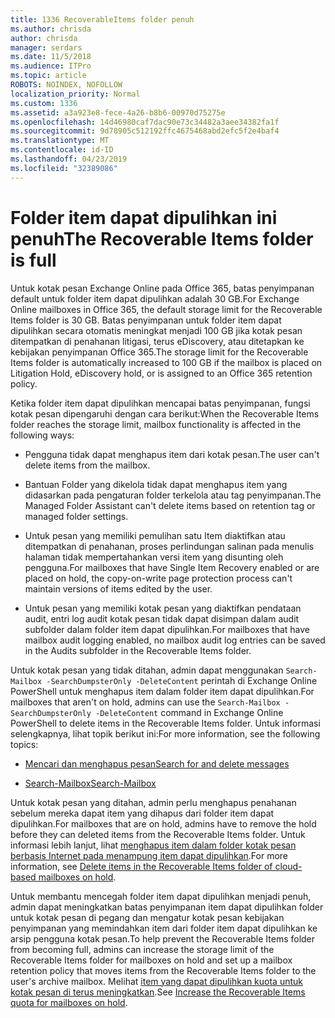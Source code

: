 ```yaml
---
title: 1336 RecoverableItems folder penuh
ms.author: chrisda
author: chrisda
manager: serdars
ms.date: 11/5/2018
ms.audience: ITPro
ms.topic: article
ROBOTS: NOINDEX, NOFOLLOW
localization_priority: Normal
ms.custom: 1336
ms.assetid: a3a923e8-fece-4a26-b8b6-00970d75275e
ms.openlocfilehash: 14d46980caf7dac90e73c34482a3aee34382fa1f
ms.sourcegitcommit: 9d78905c512192ffc4675468abd2efc5f2e4baf4
ms.translationtype: MT
ms.contentlocale: id-ID
ms.lasthandoff: 04/23/2019
ms.locfileid: "32389086"
---
```

# <a name="the-recoverable-items-folder-is-full"></a><span data-ttu-id="b27b2-102">Folder item dapat dipulihkan ini penuh</span><span class="sxs-lookup"><span data-stu-id="b27b2-102">The Recoverable Items folder is full</span></span>

<span data-ttu-id="b27b2-103">Untuk kotak pesan Exchange Online pada Office 365, batas penyimpanan default untuk folder item dapat dipulihkan adalah 30 GB.</span><span class="sxs-lookup"><span data-stu-id="b27b2-103">For Exchange Online mailboxes in Office 365, the default storage limit for the Recoverable Items folder is 30 GB.</span></span> <span data-ttu-id="b27b2-104">Batas penyimpanan untuk folder item dapat dipulihkan secara otomatis meningkat menjadi 100 GB jika kotak pesan ditempatkan di penahanan litigasi, terus eDiscovery, atau ditetapkan ke kebijakan penyimpanan Office 365.</span><span class="sxs-lookup"><span data-stu-id="b27b2-104">The storage limit for the Recoverable Items folder is automatically increased to 100 GB if the mailbox is placed on Litigation Hold, eDiscovery hold, or is assigned to an Office 365 retention policy.</span></span>

<span data-ttu-id="b27b2-105">Ketika folder item dapat dipulihkan mencapai batas penyimpanan, fungsi kotak pesan dipengaruhi dengan cara berikut:</span><span class="sxs-lookup"><span data-stu-id="b27b2-105">When the Recoverable Items folder reaches the storage limit, mailbox functionality is affected in the following ways:</span></span>

- <span data-ttu-id="b27b2-106">Pengguna tidak dapat menghapus item dari kotak pesan.</span><span class="sxs-lookup"><span data-stu-id="b27b2-106">The user can't delete items from the mailbox.</span></span>

- <span data-ttu-id="b27b2-107">Bantuan Folder yang dikelola tidak dapat menghapus item yang didasarkan pada pengaturan folder terkelola atau tag penyimpanan.</span><span class="sxs-lookup"><span data-stu-id="b27b2-107">The Managed Folder Assistant can't delete items based on retention tag or managed folder settings.</span></span>

- <span data-ttu-id="b27b2-108">Untuk pesan yang memiliki pemulihan satu Item diaktifkan atau ditempatkan di penahanan, proses perlindungan salinan pada menulis halaman tidak mempertahankan versi item yang disunting oleh pengguna.</span><span class="sxs-lookup"><span data-stu-id="b27b2-108">For mailboxes that have Single Item Recovery enabled or are placed on hold, the copy-on-write page protection process can't maintain versions of items edited by the user.</span></span>

- <span data-ttu-id="b27b2-109">Untuk pesan yang memiliki kotak pesan yang diaktifkan pendataan audit, entri log audit kotak pesan tidak dapat disimpan dalam audit subfolder dalam folder item dapat dipulihkan.</span><span class="sxs-lookup"><span data-stu-id="b27b2-109">For mailboxes that have mailbox audit logging enabled, no mailbox audit log entries can be saved in the Audits subfolder in the Recoverable Items folder.</span></span>

<span data-ttu-id="b27b2-110">Untuk kotak pesan yang tidak ditahan, admin dapat menggunakan `Search-Mailbox -SearchDumpsterOnly -DeleteContent` perintah di Exchange Online PowerShell untuk menghapus item dalam folder item dapat dipulihkan.</span><span class="sxs-lookup"><span data-stu-id="b27b2-110">For mailboxes that aren't on hold, admins can use the `Search-Mailbox -SearchDumpsterOnly -DeleteContent` command in Exchange Online PowerShell to delete items in the Recoverable Items folder.</span></span> <span data-ttu-id="b27b2-111">Untuk informasi selengkapnya, lihat topik berikut ini:</span><span class="sxs-lookup"><span data-stu-id="b27b2-111">For more information, see the following topics:</span></span> 

- [<span data-ttu-id="b27b2-112">Mencari dan menghapus pesan</span><span class="sxs-lookup"><span data-stu-id="b27b2-112">Search for and delete messages</span></span>](https://docs.microsoft.com/office365/securitycompliance/search-for-and-delete-messagesadmin-help)

- [<span data-ttu-id="b27b2-113">Search-Mailbox</span><span class="sxs-lookup"><span data-stu-id="b27b2-113">Search-Mailbox</span></span>](https://docs.microsoft.com/powershell/module/exchange/mailboxes/Search-Mailbox)

<span data-ttu-id="b27b2-114">Untuk kotak pesan yang ditahan, admin perlu menghapus penahanan sebelum mereka dapat item yang dihapus dari folder item dapat dipulihkan.</span><span class="sxs-lookup"><span data-stu-id="b27b2-114">For mailboxes that are on hold, admins have to remove the hold before they can deleted items from the Recoverable Items folder.</span></span> <span data-ttu-id="b27b2-115">Untuk informasi lebih lanjut, lihat [menghapus item dalam folder kotak pesan berbasis Internet pada menampung item dapat dipulihkan](https://docs.microsoft.com/office365/securitycompliance/delete-items-in-the-recoverable-items-folder-of-mailboxes-on-hold).</span><span class="sxs-lookup"><span data-stu-id="b27b2-115">For more information, see [Delete items in the Recoverable Items folder of cloud-based mailboxes on hold](https://docs.microsoft.com/office365/securitycompliance/delete-items-in-the-recoverable-items-folder-of-mailboxes-on-hold).</span></span>

<span data-ttu-id="b27b2-116">Untuk membantu mencegah folder item dapat dipulihkan menjadi penuh, admin dapat meningkatkan batas penyimpanan item dapat dipulihkan folder untuk kotak pesan di pegang dan mengatur kotak pesan kebijakan penyimpanan yang memindahkan item dari folder item dapat dipulihkan ke arsip pengguna kotak pesan.</span><span class="sxs-lookup"><span data-stu-id="b27b2-116">To help prevent the Recoverable Items folder from becoming full, admins can increase the storage limit of the Recoverable Items folder for mailboxes on hold and set up a mailbox retention policy that moves items from the Recoverable Items folder to the user's archive mailbox.</span></span> <span data-ttu-id="b27b2-117">Melihat [item yang dapat dipulihkan kuota untuk kotak pesan di terus meningkatkan](https://docs.microsoft.com/office365/securitycompliance/increase-the-recoverable-quota-for-mailboxes-on-hold).</span><span class="sxs-lookup"><span data-stu-id="b27b2-117">See [Increase the Recoverable Items quota for mailboxes on hold](https://docs.microsoft.com/office365/securitycompliance/increase-the-recoverable-quota-for-mailboxes-on-hold).</span></span>
